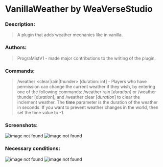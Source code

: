 # VanillaWeather by WeaVerseStudio
### Description:
> A plugin that adds weather mechanics like in vanilla.
### Authors:
> PrograMistV1 - made major contributions to the writing of the plugin.
### Commands:
> /weather <clear|rain|thunder> [duration: int] - Players who have permission can change the current weather if they wish, by entering one of the following commands: /weather rain [*duration*] or /weather thunder [*duration*], and /weather clear [*duration*] to clear the inclement weather. The **time** parameter is the duration of the weather in seconds.
If you want to prevent weather changes in the world, then set the time value to -1.
### Screenshots:
<img src="https://github.com/WeaVerseStudio/VanillaWeather/blob/master/resources/image0.png?raw=true" alt="image not found">
<img src="https://github.com/WeaVerseStudio/VanillaWeather/blob/master/resources/image1.png?raw=true" alt="image not found">

### Necessary conditions:
<img src="https://img.shields.io/static/v1?label=PHP&message=version 8.2&color=blue&style=for-the-badge&logo=php" alt="image not found">
<img src="https://img.shields.io/static/v1?label=PMMP&message=minimal version 5.0.0&color=orange&style=for-the-badge&logo=java" alt="image not found">